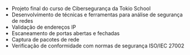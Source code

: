 - Projeto final do curso de Cibersegurança da Tokio School
- Desenvolvimento de técnicas e ferramentas para análise de segurança de redes
- Validação de endereços IP
- Escaneamento de portas abertas e fechadas
- Captura de pacotes de rede
- Verificação de conformidade com normas de segurança ISO/IEC 27002
